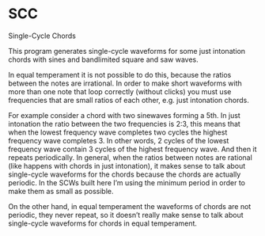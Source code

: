 # SCC
Single-Cycle Chords

This program generates single-cycle waveforms for some just intonation chords with sines and bandlimited square and saw waves.

In equal temperament it is not possible to do this, because the ratios between the notes are irrational. In order to make short waveforms with more than one note that loop correctly (without clicks) you must use frequencies that are small ratios of each other, e.g. just intonation chords.

For example consider a chord with two sinewaves forming a 5th. In just intonation the ratio between the two frequencies is 2:3, this means that when the lowest frequency wave completes two cycles the highest frequency wave completes 3. In other words, 2 cycles of the lowest frequency wave contain 3 cycles of the highest frequency wave. And then it repeats periodically. In general, when the ratios between notes are rational (like happens with chords in just intonation), it makes sense to talk about single-cycle waveforms for the chords because the chords are actually periodic. In the SCWs built here I’m using the minimum period in order to make them as small as possible.

On the other hand, in equal temperament the waveforms of chords are not periodic, they never repeat, so it doesn’t really make sense to talk about single-cycle waveforms for chords in equal temperament.
